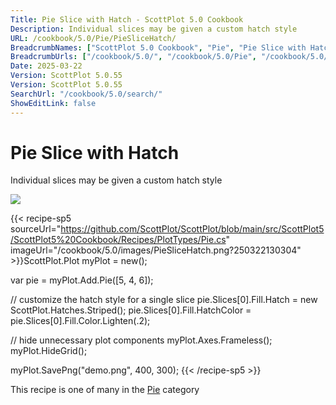 ```yaml
---
Title: Pie Slice with Hatch - ScottPlot 5.0 Cookbook
Description: Individual slices may be given a custom hatch style
URL: /cookbook/5.0/Pie/PieSliceHatch/
BreadcrumbNames: ["ScottPlot 5.0 Cookbook", "Pie", "Pie Slice with Hatch"]
BreadcrumbUrls: ["/cookbook/5.0/", "/cookbook/5.0/Pie", "/cookbook/5.0/Pie/PieSliceHatch"]
Date: 2025-03-22
Version: ScottPlot 5.0.55
Version: ScottPlot 5.0.55
SearchUrl: "/cookbook/5.0/search/"
ShowEditLink: false
---
```



<div class='d-flex align-items-center mt-5'>
<h1 class='me-2 text-dark my-0 border-0'>Pie Slice with Hatch</h1>
</div>

Individual slices may be given a custom hatch style

[![](/cookbook/5.0/images/PieSliceHatch.png?250322130304)](/cookbook/5.0/images/PieSliceHatch.png?250322130304)

{{< recipe-sp5 sourceUrl="https://github.com/ScottPlot/ScottPlot/blob/main/src/ScottPlot5/ScottPlot5%20Cookbook/Recipes/PlotTypes/Pie.cs" imageUrl="/cookbook/5.0/images/PieSliceHatch.png?250322130304" >}}ScottPlot.Plot myPlot = new();

var pie = myPlot.Add.Pie([5, 4, 6]);

// customize the hatch style for a single slice
pie.Slices[0].Fill.Hatch = new ScottPlot.Hatches.Striped();
pie.Slices[0].Fill.HatchColor = pie.Slices[0].Fill.Color.Lighten(.2);

// hide unnecessary plot components
myPlot.Axes.Frameless();
myPlot.HideGrid();

myPlot.SavePng("demo.png", 400, 300);
{{< /recipe-sp5 >}}

<div class='my-5 text-center'>This recipe is one of many in the <a href='/cookbook/5.0/Pie'>Pie</a> category</div>


